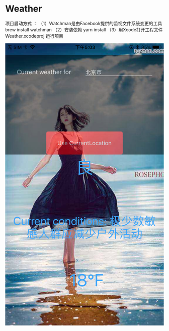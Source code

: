 # Weather
项目启动方式 ：
 （1）Watchman是由Facebook提供的监视文件系统变更的工具 brew install watchman
 （2）安装依赖 yarn install
 （3）用Xcode打开工程文件 Weather.xcodeproj 运行项目
 
<img src="./img/zhanshi.jpeg"
alt="(logo)"
data-canonical-src="./img/zhanshi.png"
style="max-width:100%;">
